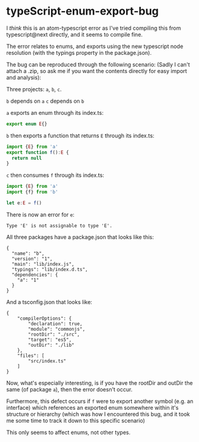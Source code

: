 # typeScript-enum-export-bug

I *think* this is an atom-typescript error as I've tried compiling this from typescript@next directly, and it seems to compile fine.

The error relates to enums, and exports using the new typescript node resolution (with the typings property in the package.json).

The bug can be reproduced through the following scenario: (Sadly I can't attach a .zip, so ask me if you want the contents directly for easy import and analysis):

Three projects: ```a```, ```b```, ```c```.

```b``` depends on ```a```
```c``` depends on ```b```

```a``` exports an enum through its index.ts:

```TypeScript
export enum E{}
```

```b``` then exports a function that returns ```E``` through its index.ts:

```TypeScript
import {E} from 'a'
export function f():E {
  return null
}
```

```c``` then consumes ```f``` through its index.ts:

```TypeScript
import {E} from 'a'
import {f} from 'b'

let e:E = f()
```

There is now an error for ```e```:

```
Type 'E' is not assignable to type 'E'.
```

All three packages have a package.json that looks like this:
```
{
  "name": "b",
  "version": "1",
  "main": "lib/index.js",
  "typings": "lib/index.d.ts",
  "dependencies": {
    "a": "1"
  }
}
```

And a tsconfig.json that looks like:
```
{
    "compilerOptions": {
        "declaration": true,
        "module": "commonjs",
        "rootDir": "./src",
        "target": "es5",
        "outDir": "./lib"
    },
    "files": [
        "src/index.ts"
    ]
}
```

Now, what's especially interesting, is if you have the rootDir and outDir the same (of package ```a```), then the error doesn't occur.

Furthermore, this defect occurs if ```f``` were to export another symbol (e.g. an interface) which references an exported enum somewhere within it's structure or hierarchy (which was how I encountered this bug, and it took me some time to track it down to this specific scenario)

This only seems to affect enums, not other types.
